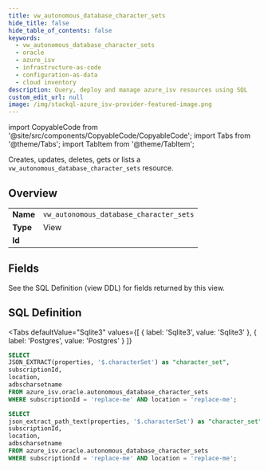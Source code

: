 ```yaml
--- 
title: vw_autonomous_database_character_sets
hide_title: false
hide_table_of_contents: false
keywords:
  - vw_autonomous_database_character_sets
  - oracle
  - azure_isv
  - infrastructure-as-code
  - configuration-as-data
  - cloud inventory
description: Query, deploy and manage azure_isv resources using SQL
custom_edit_url: null
image: /img/stackql-azure_isv-provider-featured-image.png
---
```


import CopyableCode from '@site/src/components/CopyableCode/CopyableCode';
import Tabs from '@theme/Tabs';
import TabItem from '@theme/TabItem';

Creates, updates, deletes, gets or lists a <code>vw_autonomous_database_character_sets</code> resource.

## Overview
<table><tbody>
<tr><td><b>Name</b></td><td><code>vw_autonomous_database_character_sets</code></td></tr>
<tr><td><b>Type</b></td><td>View</td></tr>
<tr><td><b>Id</b></td><td><CopyableCode code="azure_isv.oracle.vw_autonomous_database_character_sets" /></td></tr>
</tbody></table>

## Fields

See the SQL Definition (view DDL) for fields returned by this view.

## SQL Definition

<Tabs
defaultValue="Sqlite3"
values={[
{ label: 'Sqlite3', value: 'Sqlite3' },
{ label: 'Postgres', value: 'Postgres' }
]}
>
<TabItem value="Sqlite3">

```sql
SELECT
JSON_EXTRACT(properties, '$.characterSet') as "character_set",
subscriptionId,
location,
adbscharsetname
FROM azure_isv.oracle.autonomous_database_character_sets
WHERE subscriptionId = 'replace-me' AND location = 'replace-me';
```

</TabItem>
<TabItem value="Postgres">

```sql
SELECT
json_extract_path_text(properties, '$.characterSet') as "character_set",
subscriptionId,
location,
adbscharsetname
FROM azure_isv.oracle.autonomous_database_character_sets
WHERE subscriptionId = 'replace-me' AND location = 'replace-me';
```

</TabItem>
</Tabs>
